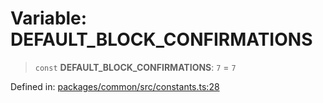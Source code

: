 # Variable: DEFAULT\_BLOCK\_CONFIRMATIONS

> `const` **DEFAULT\_BLOCK\_CONFIRMATIONS**: `7` = `7`

Defined in: [packages/common/src/constants.ts:28](https://github.com/dcdpr/did-btcr2-js/blob/4a717493e735221d072999f212891939f4de3f23/packages/common/src/constants.ts#L28)
